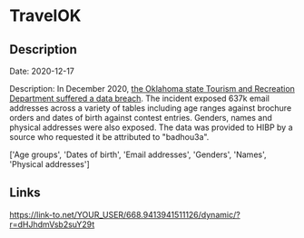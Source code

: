 # TravelOK

## Description

Date: 2020-12-17

Description:
In December 2020, <a href="https://tulsaworld.com/news/local/state-tourism-department-reports-data-breach-no-social-security-financial-data-compromised/article_105b0d18-6595-11eb-998b-1b96c12d2d14.html" target="_blank" rel="noopener">the Oklahoma state Tourism and Recreation Department suffered a data breach</a>. The incident exposed 637k email addresses across a variety of tables including age ranges against brochure orders and dates of birth against contest entries. Genders, names and physical addresses were also exposed. The data was provided to HIBP by a source who requested it be attributed to &quot;badhou3a&quot;.


['Age groups', 'Dates of birth', 'Email addresses', 'Genders', 'Names', 'Physical addresses']

## Links

https://link-to.net/YOUR_USER/668.9413941511126/dynamic/?r=dHJhdmVsb2suY29t